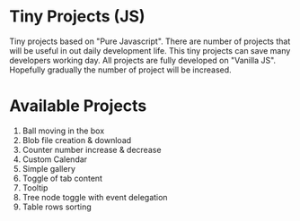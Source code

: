 # Tiny Projects (JS)

Tiny projects based on "Pure Javascript". There are number of projects that will be useful in out daily development life. This tiny projects can save many developers working day. All projects are fully developed on "Vanilla JS". Hopefully gradually the number of project will be increased.

# Available Projects
1. Ball moving in the box
2. Blob file creation & download
3. Counter number increase & decrease
4. Custom Calendar
5. Simple gallery
6. Toggle of tab content
7. Tooltip
8. Tree node toggle with event delegation
9. Table rows sorting
